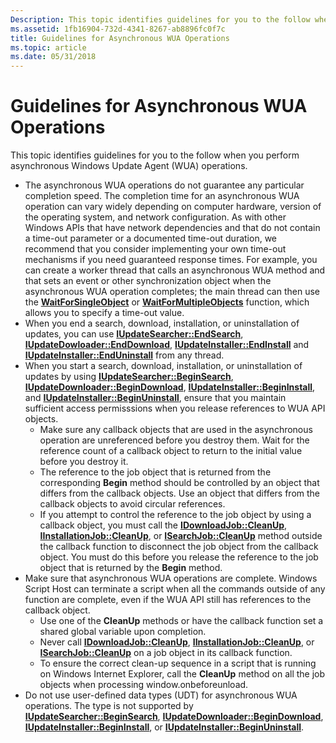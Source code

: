 ```yaml
---
Description: This topic identifies guidelines for you to the follow when you perform asynchronous Windows Update Agent (WUA) operations.
ms.assetid: 1fb16904-732d-4341-8267-ab8896fc0f7c
title: Guidelines for Asynchronous WUA Operations
ms.topic: article
ms.date: 05/31/2018
---
```


# Guidelines for Asynchronous WUA Operations

This topic identifies guidelines for you to the follow when you perform asynchronous Windows Update Agent (WUA) operations.

-   The asynchronous WUA operations do not guarantee any particular completion speed. The completion time for an asynchronous WUA operation can vary widely depending on computer hardware, version of the operating system, and network configuration. As with other Windows APIs that have network dependencies and that do not contain a time-out parameter or a documented time-out duration, we recommend that you consider implementing your own time-out mechanisms if you need guaranteed response times. For example, you can create a worker thread that calls an asynchronous WUA method and that sets an event or other synchronization object when the asynchronous WUA operation completes; the main thread can then use the [**WaitForSingleObject**](https://docs.microsoft.com/windows/desktop/api/synchapi/nf-synchapi-waitforsingleobject) or [**WaitForMultipleObjects**](https://docs.microsoft.com/windows/desktop/api/synchapi/nf-synchapi-waitformultipleobjects) function, which allows you to specify a time-out value.
-   When you end a search, download, installation, or uninstallation of updates, you can use [**IUpdateSearcher::EndSearch**](/windows/desktop/api/Wuapi/nf-wuapi-iupdatesearcher-endsearch), [**IUpdateDowloader::EndDownload**](/windows/desktop/api/Wuapi/nn-wuapi-iupdatedownloader), [**IUpdateInstaller::EndInstall**](/windows/desktop/api/Wuapi/nf-wuapi-iupdateinstaller-endinstall) and [**IUpdateInstaller::EndUninstall**](/windows/desktop/api/Wuapi/nf-wuapi-iupdateinstaller-enduninstall) from any thread.
-   When you start a search, download, installation, or uninstallation of updates by using [**IUpdateSearcher::BeginSearch**](/windows/desktop/api/Wuapi/nf-wuapi-iupdatesearcher-beginsearch), [**IUpdateDownloader::BeginDownload**](/windows/desktop/api/Wuapi/nf-wuapi-iupdatedownloader-begindownload), [**IUpdateInstaller::BeginInstall**](/windows/desktop/api/Wuapi/nf-wuapi-iupdateinstaller-begininstall), and [**IUpdateInstaller::BeginUninstall**](/windows/desktop/api/Wuapi/nf-wuapi-iupdateinstaller-beginuninstall), ensure that you maintain sufficient access permisssions when you release references to WUA API objects.
    -   Make sure any callback objects that are used in the asynchronous operation are unreferenced before you destroy them. Wait for the reference count of a callback object to return to the initial value before you destroy it.
    -   The reference to the job object that is returned from the corresponding **Begin** method should be controlled by an object that differs from the callback objects. Use an object that differs from the callback objects to avoid circular references.
    -   If you attempt to control the reference to the job object by using a callback object, you must call the [**IDownloadJob::CleanUp**](/windows/desktop/api/Wuapi/nf-wuapi-idownloadjob-cleanup), [**IInstallationJob::CleanUp**](/windows/desktop/api/Wuapi/nf-wuapi-iinstallationjob-cleanup), or [**ISearchJob::CleanUp**](/windows/desktop/api/Wuapi/nf-wuapi-isearchjob-cleanup) method outside the callback function to disconnect the job object from the callback object. You must do this before you release the reference to the job object that is returned by the **Begin** method.
-   Make sure that asynchronous WUA operations are complete. Windows Script Host can terminate a script when all the commands outside of any function are complete, even if the WUA API still has references to the callback object.
    -   Use one of the **CleanUp** methods or have the callback function set a shared global variable upon completion.
    -   Never call [**IDownloadJob::CleanUp**](/windows/desktop/api/Wuapi/nf-wuapi-idownloadjob-cleanup), [**IInstallationJob::CleanUp**](/windows/desktop/api/Wuapi/nf-wuapi-iinstallationjob-cleanup), or [**ISearchJob::CleanUp**](/windows/desktop/api/Wuapi/nf-wuapi-isearchjob-cleanup) on a job object in its callback function.
    -   To ensure the correct clean-up sequence in a script that is running on Windows Internet Explorer, call the **CleanUp** method on all the job objects when processing window.onbeforeunload.
-   Do not use user-defined data types (UDT) for asynchronous WUA operations. The type is not supported by [**IUpdateSearcher::BeginSearch**](/windows/desktop/api/Wuapi/nf-wuapi-iupdatesearcher-beginsearch), [**IUpdateDownloader::BeginDownload**](/windows/desktop/api/Wuapi/nf-wuapi-iupdatedownloader-begindownload), [**IUpdateInstaller::BeginInstall**](/windows/desktop/api/Wuapi/nf-wuapi-iupdateinstaller-begininstall), or [**IUpdateInstaller::BeginUninstall**](/windows/desktop/api/Wuapi/nf-wuapi-iupdateinstaller-beginuninstall).

 

 




